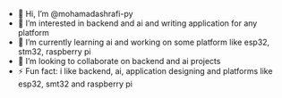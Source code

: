 - 👋 Hi, I’m @mohamadashrafi-py
- 👀 I’m interested in backend and ai and writing application for any platform
- 🌱 I’m currently learning ai and working on some platform like esp32, stm32, raspberry pi 
- 💞️ I’m looking to collaborate on backend and ai projects
- ⚡ Fun fact: i like backend, ai, application designing and platforms like esp32, smt32 and raspberry pi 

<!---
mohamadashrafi-py/mohamadashrafi-py is a ✨ special ✨ repository because its `README.md` (this file) appears on your GitHub profile.
You can click the Preview link to take a look at your changes.
--->
